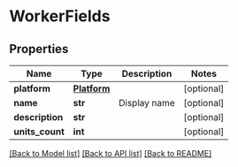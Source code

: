 # WorkerFields

## Properties
Name | Type | Description | Notes
------------ | ------------- | ------------- | -------------
**platform** | [**Platform**](Platform.md) |  | [optional] 
**name** | **str** | Display name | [optional] 
**description** | **str** |  | [optional] 
**units_count** | **int** |  | [optional] 

[[Back to Model list]](../README.md#documentation-for-models) [[Back to API list]](../README.md#documentation-for-api-endpoints) [[Back to README]](../README.md)


